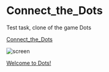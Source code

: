 # Connect_the_Dots

Test task, clone of the game Dots

[Connect_the_Dots](https://knjbmflagdkwzl.github.io/Connect_the_Dots/)  



![screen](screenshots/Скриншот%20сделанный%202016-07-14%20в%2017.03.53.png)





[Welcome to Dots!](https://www.youtube.com/watch?v=SaTnTnv5rUo) 


